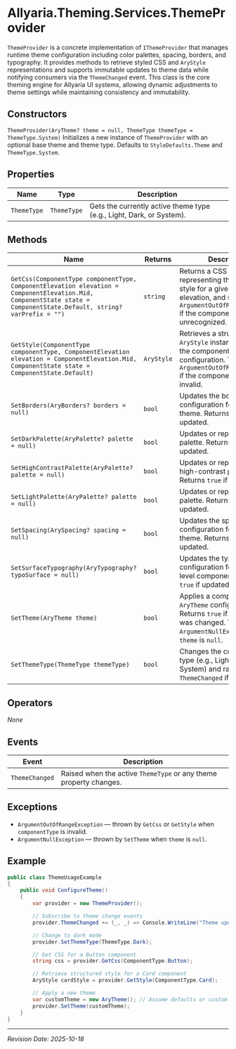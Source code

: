 ﻿# Allyaria.Theming.Services.ThemeProvider

`ThemeProvider` is a concrete implementation of `IThemeProvider` that manages runtime theme configuration including
color palettes, spacing, borders, and typography. It provides methods to retrieve styled CSS and `AryStyle`
representations and supports immutable updates to theme data while notifying consumers via the `ThemeChanged` event.
This class is the core theming engine for Allyaria UI systems, allowing dynamic adjustments to theme settings while
maintaining consistency and immutability.

## Constructors

`ThemeProvider(AryTheme? theme = null, ThemeType themeType = ThemeType.System)` Initializes a new instance of
`ThemeProvider` with an optional base theme and theme type. Defaults to `StyleDefaults.Theme` and `ThemeType.System`.

## Properties

| Name        | Type        | Description                                                          |
|-------------|-------------|----------------------------------------------------------------------|
| `ThemeType` | `ThemeType` | Gets the currently active theme type (e.g., Light, Dark, or System). |

## Methods

| Name                                                                                                                                                                | Returns    | Description                                                                                                                                                                 |
|---------------------------------------------------------------------------------------------------------------------------------------------------------------------|------------|-----------------------------------------------------------------------------------------------------------------------------------------------------------------------------|
| `GetCss(ComponentType componentType, ComponentElevation elevation = ComponentElevation.Mid, ComponentState state = ComponentState.Default, string? varPrefix = "")` | `string`   | Returns a CSS string representing the themed style for a given component, elevation, and state. Throws `ArgumentOutOfRangeException` if the component type is unrecognized. |
| `GetStyle(ComponentType componentType, ComponentElevation elevation = ComponentElevation.Mid, ComponentState state = ComponentState.Default)`                       | `AryStyle` | Retrieves a structured `AryStyle` instance describing the component’s themed configuration. Throws `ArgumentOutOfRangeException` if the component type is invalid.          |
| `SetBorders(AryBorders? borders = null)`                                                                                                                            | `bool`     | Updates the border configuration for the current theme. Returns `true` if updated.                                                                                          |
| `SetDarkPalette(AryPalette? palette = null)`                                                                                                                        | `bool`     | Updates or replaces the dark palette. Returns `true` if updated.                                                                                                            |
| `SetHighContrastPalette(AryPalette? palette = null)`                                                                                                                | `bool`     | Updates or replaces the high-contrast palette. Returns `true` if updated.                                                                                                   |
| `SetLightPalette(AryPalette? palette = null)`                                                                                                                       | `bool`     | Updates or replaces the light palette. Returns `true` if updated.                                                                                                           |
| `SetSpacing(ArySpacing? spacing = null)`                                                                                                                            | `bool`     | Updates the spacing configuration for the current theme. Returns `true` if updated.                                                                                         |
| `SetSurfaceTypography(AryTypography? typoSurface = null)`                                                                                                           | `bool`     | Updates the typography configuration for surface-level components. Returns `true` if updated.                                                                               |
| `SetTheme(AryTheme theme)`                                                                                                                                          | `bool`     | Applies a complete new `AryTheme` configuration. Returns `true` if the theme was changed. Throws `ArgumentNullException` if `theme` is `null`.                              |
| `SetThemeType(ThemeType themeType)`                                                                                                                                 | `bool`     | Changes the current theme type (e.g., Light, Dark, System) and raises `ThemeChanged` if different.                                                                          |

## Operators

*None*

## Events

| Event          | Description                                                       |
|----------------|-------------------------------------------------------------------|
| `ThemeChanged` | Raised when the active `ThemeType` or any theme property changes. |

## Exceptions

* `ArgumentOutOfRangeException` — thrown by `GetCss` or `GetStyle` when `componentType` is invalid.
* `ArgumentNullException` — thrown by `SetTheme` when `theme` is `null`.

## Example

```csharp
public class ThemeUsageExample
{
    public void ConfigureTheme()
    {
        var provider = new ThemeProvider();

        // Subscribe to theme change events
        provider.ThemeChanged += (_, _) => Console.WriteLine("Theme updated!");

        // Change to dark mode
        provider.SetThemeType(ThemeType.Dark);

        // Get CSS for a Button component
        string css = provider.GetCss(ComponentType.Button);

        // Retrieve structured style for a Card component
        AryStyle cardStyle = provider.GetStyle(ComponentType.Card);

        // Apply a new theme
        var customTheme = new AryTheme(); // Assume defaults or custom configuration
        provider.SetTheme(customTheme);
    }
}
```

---

*Revision Date: 2025-10-18*
